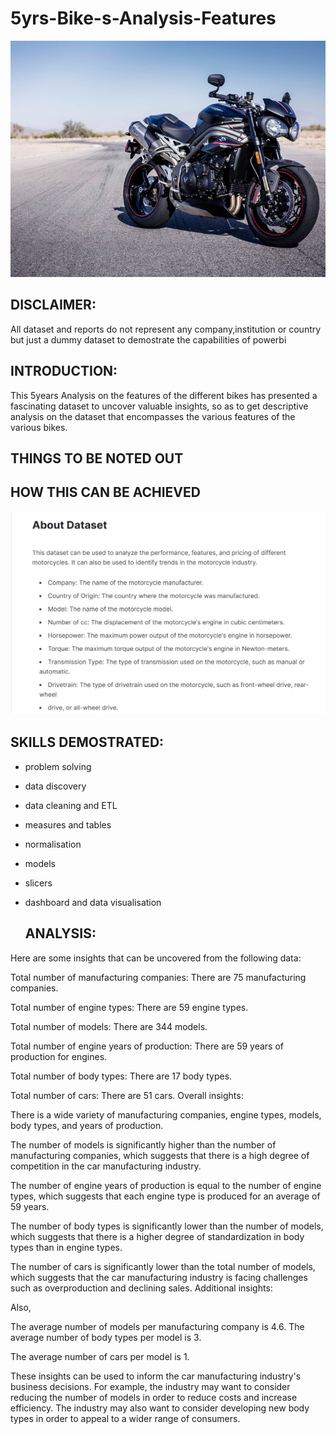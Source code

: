 # 5yrs-Bike-s-Analysis-Features


![](m.c3.jpg)

## DISCLAIMER:
All dataset and reports do not represent any company,institution or country but just a dummy dataset to demostrate the capabilities of powerbi

## INTRODUCTION:
This 5years Analysis on the features of the different bikes has presented a fascinating dataset to uncover valuable insights, so as to get descriptive analysis on the dataset that encompasses the various features of the various bikes.

## THINGS TO BE NOTED OUT


## HOW THIS CAN BE ACHIEVED

![](b.PNG)

## SKILLS DEMOSTRATED:
- problem solving
- data discovery
- data cleaning and ETL
- measures and tables
- normalisation
- models
- slicers
- dashboard and data visualisation

  ## ANALYSIS:

Here are some insights that can be uncovered from the following data:

Total number of manufacturing companies: There are 75 manufacturing companies.

Total number of engine types: There are 59 engine types.

Total number of models: There are 344 models.

Total number of engine years of production: There are 59 years of production for engines.

Total number of body types: There are 17 body types.

Total number of cars: There are 51 cars.
Overall insights:

There is a wide variety of manufacturing companies, engine types, models, body types, and years of production.

The number of models is significantly higher than the number of manufacturing companies, which suggests that there is a high degree of competition in the car manufacturing industry.

The number of engine years of production is equal to the number of engine types, which suggests that each engine type is produced for an average of 59 years.

The number of body types is significantly lower than the number of models, which suggests that there is a higher degree of standardization in body types than in engine types.

The number of cars is significantly lower than the total number of models, which suggests that the car manufacturing industry is facing challenges such as overproduction and declining sales.
Additional insights:

Also,

The average number of models per manufacturing company is 4.6. 
The average number of body types per model is 3. 

The average number of cars per model is 1.

These insights can be used to inform the car manufacturing industry's business decisions. For example, the industry may want to consider reducing the number of models in order to reduce costs and increase efficiency. The industry may also want to consider developing new body types in order to appeal to a wider range of consumers.














  





